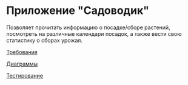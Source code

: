 # Приложение "Садоводик"
Позволяет прочитать информацию о посадке/сборе растений, посмотреть на различные календари посадок, а также вести свою статистику о сборах урожая. 

[Требования](https://github.com/BaTyANl/GardenerApp/blob/main/docs/SRS.md)

[Диаграммы](https://github.com/BaTyANl/GardenerApp/tree/main/diagrams)

[Тестирование](https://github.com/BaTyANl/GardenerApp/edit/main/testing)
